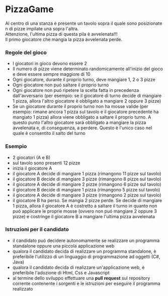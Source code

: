# PizzaGame

Al centro di una stanza è presente un tavolo sopra il quale sono posizionate n di pizze impilate una sopra l'altra. <br />
Attenzione, l'ultima pizza di questa pila è avvelenata!!! <br />
Il primo giocatore che mangia la pizza avvelenata perde.

### Regole del gioco

- I giocatori in gioco devono essere 2
- Il numero di pizze viene determinato randomicamente all'inizio del gioco e deve essere sempre maggiore di 10
- Ogni giocatore, durante il proprio turno, deve mangiare 1, 2 o 3 pizze
- Ogni giocatore non puó saltare il proprio turno
- Ogni giocatore non puó ripetere la scelta fatta in precedenza dall'avversario (per esempio: se il giocatore di turno decide di mangiare 1 pizza, allora l'altro giocatore è obbligato a mangiare 2 oppure 3 pizze)
- Se un giocatore durante il proprio turno non ha mosse valide (per esempio: rimane ancora 1 pizza sul tavolo e il giocatore precedente ha mangiato 1 pizza) allora viene obbligato a saltare il proprio turno. A questo punto l'altro giocatore sarà obbligato a mangiare la pizza avvelenata e, di conseguenza, a perdere. Questo è l'unico caso nel quale è consentito il salto del turno

### Esempio

- 2 giocatori (A e B)
- sul tavolo sono presenti 12 pizze
- inizia il giocatore A
- il giocatore A decide di mangiare 1 pizza (rimangono 11 pizze sul tavolo)
- il giocatore B decide di mangiare 3 pizze (rimangono 8 pizze sul tavolo)
- il giocatore A decide di mangiare 2 pizze (rimangono 6 pizze sul tavolo)
- il giocatore B decide di mangiare 1 pizza (rimangono 5 pizze sul tavolo)
- il giocatore A decide di mangiare 3 pizze (rimangono 2 pizze sul tavolo)
- il giocatore B ha perso. Se mangia 2 pizze perde. Se decide di mangiare 1 pizza, allora il giocatore A è costretto a saltare il turno in quanto non puó applicare le proprie mosse (ovvero non puó mangiare 2 oppure 3 pizze) e costringe il giocatore B a mangiare l'ultima pizza avvelenata

### Istruzioni per il candidato

- il candidato puó decidere autonomamente se realizzare un programma standalone oppure una piccola applicazione web 
- qualora il candidato decida di realizzare un programma standalone, è preferibile l'utilizzo di un linguaggio di programmazione ad oggetti (C#, Java)
- qualora il candidato decida di realizzare un'applicazione web, è preferibile l'adozione di Html, Css e Javascript
- al termine dello sviluppo effettuare una **pull request** sul repository corrente contenente i sorgenti e le istruzioni per eseguire il programma realizzato 
